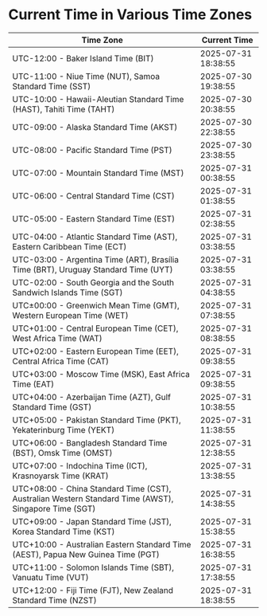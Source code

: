 # Current Time in Various Time Zones

| Time Zone | Current Time |
|-----------|--------------|
| UTC-12:00 - Baker Island Time (BIT) | 2025-07-31 18:38:55 |
| UTC-11:00 - Niue Time (NUT), Samoa Standard Time (SST) | 2025-07-30 19:38:55 |
| UTC-10:00 - Hawaii-Aleutian Standard Time (HAST), Tahiti Time (TAHT) | 2025-07-30 20:38:55 |
| UTC-09:00 - Alaska Standard Time (AKST) | 2025-07-30 22:38:55 |
| UTC-08:00 - Pacific Standard Time (PST) | 2025-07-30 23:38:55 |
| UTC-07:00 - Mountain Standard Time (MST) | 2025-07-31 00:38:55 |
| UTC-06:00 - Central Standard Time (CST) | 2025-07-31 01:38:55 |
| UTC-05:00 - Eastern Standard Time (EST) | 2025-07-31 02:38:55 |
| UTC-04:00 - Atlantic Standard Time (AST), Eastern Caribbean Time (ECT) | 2025-07-31 03:38:55 |
| UTC-03:00 - Argentina Time (ART), Brasília Time (BRT), Uruguay Standard Time (UYT) | 2025-07-31 03:38:55 |
| UTC-02:00 - South Georgia and the South Sandwich Islands Time (SGT) | 2025-07-31 04:38:55 |
| UTC±00:00 - Greenwich Mean Time (GMT), Western European Time (WET) | 2025-07-31 07:38:55 |
| UTC+01:00 - Central European Time (CET), West Africa Time (WAT) | 2025-07-31 08:38:55 |
| UTC+02:00 - Eastern European Time (EET), Central Africa Time (CAT) | 2025-07-31 09:38:55 |
| UTC+03:00 - Moscow Time (MSK), East Africa Time (EAT) | 2025-07-31 09:38:55 |
| UTC+04:00 - Azerbaijan Time (AZT), Gulf Standard Time (GST) | 2025-07-31 10:38:55 |
| UTC+05:00 - Pakistan Standard Time (PKT), Yekaterinburg Time (YEKT) | 2025-07-31 11:38:55 |
| UTC+06:00 - Bangladesh Standard Time (BST), Omsk Time (OMST) | 2025-07-31 12:38:55 |
| UTC+07:00 - Indochina Time (ICT), Krasnoyarsk Time (KRAT) | 2025-07-31 13:38:55 |
| UTC+08:00 - China Standard Time (CST), Australian Western Standard Time (AWST), Singapore Time (SGT) | 2025-07-31 14:38:55 |
| UTC+09:00 - Japan Standard Time (JST), Korea Standard Time (KST) | 2025-07-31 15:38:55 |
| UTC+10:00 - Australian Eastern Standard Time (AEST), Papua New Guinea Time (PGT) | 2025-07-31 16:38:55 |
| UTC+11:00 - Solomon Islands Time (SBT), Vanuatu Time (VUT) | 2025-07-31 17:38:55 |
| UTC+12:00 - Fiji Time (FJT), New Zealand Standard Time (NZST) | 2025-07-31 18:38:55 |
